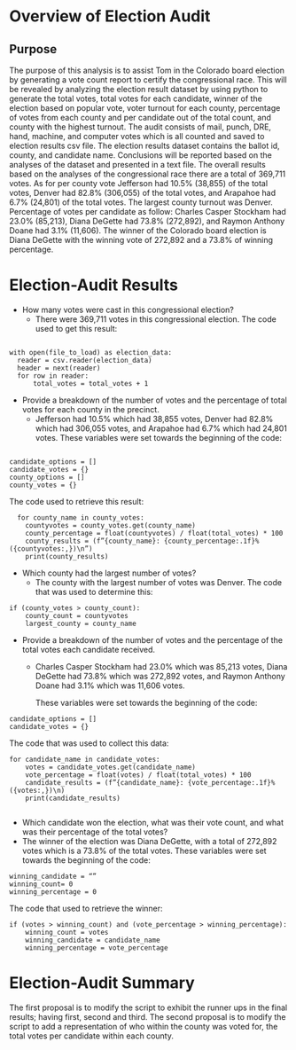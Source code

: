 # Overview of Election Audit
## Purpose 
The purpose of this analysis is to assist Tom in the Colorado board election by generating a vote count report to certify the congressional race. This will be revealed by analyzing the election result dataset by using python to generate the total votes, total votes for each candidate, winner of the election based on popular vote, voter turnout for each county, percentage of votes from each county and per candidate out of the total count, and county with the highest turnout.  The audit consists of mail, punch, DRE, hand, machine, and computer votes which is all counted and saved to election results csv file. The election results dataset contains the ballot id, county, and candidate name.  Conclusions will be reported based on the analyses of the dataset and presented in a text file. The overall results based on the analyses of the congressional race there are a total of 369,711 votes. As for per county vote Jefferson had 10.5% (38,855) of the total votes, Denver had 82.8% (306,055) of the total votes, and Arapahoe had 6.7% (24,801) of the total votes. The largest county turnout was Denver.  Percentage of votes per candidate as follow: Charles Casper Stockham had 23.0% (85,213), Diana DeGette had 73.8% (272,892), and Raymon Anthony Doane had 3.1% (11,606).  The winner of the Colorado board election is Diana DeGette with the winning vote of 272,892 and a 73.8% of winning percentage. 







	
# Election-Audit Results

- How many votes were cast in this congressional election?
  - There were 369,711 votes in this congressional election. The code used to get this result:
  
```

with open(file_to_load) as election_data:
  reader = csv.reader(election_data)
  header = next(reader)
  for row in reader:
      total_votes = total_votes + 1

```

- Provide a breakdown of the number of votes and the percentage of total votes for each county in the precinct.
  - Jefferson had 10.5% which had 38,855 votes, Denver had 82.8% which had 306,055 votes, and Arapahoe had 6.7% which had 24,801 votes. 
    These variables were set towards the beginning of the code:

 ```

candidate_options = []
candidate_votes = {}
county_options = []
county_votes = {}

```
   The code used to retrieve this result:
   

```
  for county_name in county_votes:
    countyvotes = county_votes.get(county_name)
    county_percentage = float(countyvotes) / float(total_votes) * 100
    county_results = (f”{county_name}: {county_percentage:.1f}% ({countyvotes:,})\n”)
    print(county_results)

```

- Which county had the largest number of votes?
  - The county with the largest number of votes was Denver. The code that was used to determine this:
  
```
if (county_votes > county_count): 
    county_count = countyvotes
    largest_county = county_name
```

- Provide a breakdown of the number of votes and the percentage of the total votes each candidate received.
  - Charles Casper Stockham had 23.0% which was 85,213 votes, Diana DeGette had 73.8% which was 272,892 votes, and Raymon Anthony Doane had 3.1% which was 11,606     votes.  

    These variables were set towards the beginning of the code:
```
candidate_options = []
candidate_votes = {}

```

   The code that was used to collect this data:

```
for candidate_name in candidate_votes: 
	votes = candidate_votes.get(candidate_name)
	vote_percentage = float(votes) / float(total_votes) * 100
	candidate_results = (f”{candidate_name}: {vote_percentage:.1f}% ({votes:,})\n)
	print(candidate_results)
  
```

-	Which candidate won the election, what was their vote count, and what was their percentage of the total votes?
  - The winner of the election was Diana DeGette, with a total of 272,892 votes which is a 73.8% of the total votes.
     These variables were set towards the beginning of the code:
```
winning_candidate = “”
winning_count= 0 
winning_percentage = 0
```
   The code that used to retrieve the winner:
```
if (votes > winning_count) and (vote_percentage > winning_percentage):
	winning_count = votes
	winning_candidate = candidate_name
	winning_percentage = vote_percentage
```
# Election-Audit Summary

The first proposal is to modify the script to exhibit the runner ups in the final results; having first, second and third. The second proposal is to modify the script to add a representation of who within the county was voted for, the total votes per candidate within each county.


